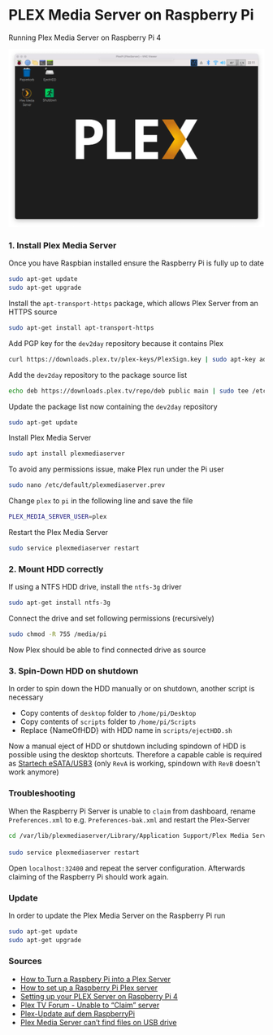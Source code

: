 # PLEX Media Server on Raspberry Pi

Running Plex Media Server on Raspberry Pi 4

![PLEX on RPi4](images/plex-on-rpi4.png)

### 1. Install Plex Media Server

Once you have Raspbian installed ensure the Raspberry Pi is fully up to date

```sh
sudo apt-get update
sudo apt-get upgrade
```

Install the `apt-transport-https` package, which allows Plex Server from an HTTPS source

```sh
sudo apt-get install apt-transport-https
```

Add PGP key for the `dev2day` repository because it contains Plex

```sh
curl https://downloads.plex.tv/plex-keys/PlexSign.key | sudo apt-key add -
```

Add the `dev2day` repository to the package source list

```sh
echo deb https://downloads.plex.tv/repo/deb public main | sudo tee /etc/apt/sources.list.d/plexmediaserver.list
```

Update the package list now containing the `dev2day` repository

```sh
sudo apt-get update
```

Install Plex Media Server

```sh
sudo apt install plexmediaserver
```

To avoid any permissions issue, make Plex run under the Pi user

```sh
sudo nano /etc/default/plexmediaserver.prev
```

Change `plex` to `pi` in the following line and save the file

```sh
PLEX_MEDIA_SERVER_USER=plex
```

Restart the Plex Media Server

```sh
sudo service plexmediaserver restart
```

### 2. Mount HDD correctly

If using a NTFS HDD drive, install the `ntfs-3g` driver

```sh
sudo apt-get install ntfs-3g
```

Connect the drive and set following permissions (recursively)

```sh
sudo chmod -R 755 /media/pi
```

Now Plex should be able to find connected drive as source

### 3. Spin-Down HDD on shutdown

In order to spin down the HDD manually or on shutdown, another script is necessary

- Copy contents of `desktop` folder to `/home/pi/Desktop`
- Copy contents of `scripts` folder to `/home/pi/Scripts`
- Replace {NameOfHDD} with HDD name in `scripts/ejectHDD.sh`

Now a manual eject of HDD or shutdown including spindown of HDD is possible using the desktop shortcuts. Therefore a capable cable is required as [Startech eSATA/USB3](https://www.startech.com/de-de/hdd/usb3s2esata3) (only `RevA` is working, spindown with `RevB` doesn't work anymore)

### Troubleshooting

When the Raspberry Pi Server is unable to `claim` from dashboard, rename `Preferences.xml` to e.g. `Preferences-bak.xml` and restart the Plex-Server

```sh
cd /var/lib/plexmediaserver/Library/Application Support/Plex Media Server/ && mv Preferences.xml Preferences-bak.xml

sudo service plexmediaserver restart
```

Open `localhost:32400` and repeat the server configuration. Afterwards claiming of the Raspberry Pi should work again.

### Update

In order to update the Plex Media Server on the Raspberry Pi run

```sh
sudo apt-get update
sudo apt-get upgrade
```

### Sources

- [How to Turn a Raspbery Pi into a Plex Server](https://www.howtogeek.com/400958/how-to-turn-a-raspbery-pi-into-a-plex-server/)
- [How to set up a Raspberry Pi Plex server](https://thepi.io/how-to-set-up-a-raspberry-pi-plex-server/)
- [Setting up your PLEX Server on Raspberry Pi 4](https://medium.com/codex/setting-up-your-plex-server-on-raspberry-pi-4-28855b906679)
- [Plex TV Forum - Unable to “Claim” server](https://forums.plex.tv/t/unable-to-claim-server/646676/3)
- [Plex-Update auf dem RaspberryPi](https://blog.devilatwork.de/plex-update-auf-dem-raspberrypi/)
- [Plex Media Server can’t find files on USB drive](https://forums.plex.tv/t/plex-media-server-cant-find-files-on-usb-drive-connected-to-raspberry-pi-3/175813/14)
